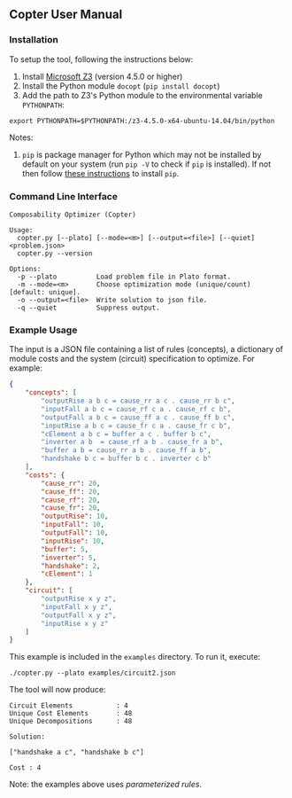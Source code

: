 ## Copter User Manual

### Installation

To setup the tool, following the instructions below:

1. Install [Microsoft Z3](https://github.com/Z3Prover/z3/releases) (version 4.5.0 or higher)
2. Install the Python module `docopt` (`pip install docopt`)
3. Add the path to Z3's Python module to the environmental variable `PYTHONPATH`:

`export PYTHONPATH=$PYTHONPATH:/z3-4.5.0-x64-ubuntu-14.04/bin/python`

Notes:

1. `pip` is package manager for Python which may not be installed by default
on your system (run `pip -V` to check if `pip` is installed). If not then
follow [these instructions](https://pip.pypa.io/en/stable/installing/) to
install `pip`.

### Command Line Interface

```
Composability Optimizer (Copter)

Usage:
  copter.py [--plato] [--mode=<m>] [--output=<file>] [--quiet] <problem.json>
  copter.py --version

Options:
  -p --plato          Load problem file in Plato format.
  -m --mode=<m>       Choose optimization mode (unique/count) [default: unique].
  -o --output=<file>  Write solution to json file.
  -q --quiet          Suppress output.
```

### Example Usage

The input is a JSON file containing a list of rules (concepts), a dictionary
of module costs and the system (circuit) specification to optimize. For
example:

```JSON
{
    "concepts": [
        "outputRise a b c = cause_rr a c . cause_rr b c",
        "inputFall a b c = cause_rf c a . cause_rf c b",
        "outputFall a b c = cause_ff a c . cause_ff b c",
        "inputRise a b c = cause_fr c a . cause_fr c b",
        "cElement a b c = buffer a c . buffer b c",
        "inverter a b  = cause_rf a b . cause_fr a b",
        "buffer a b = cause_rr a b . cause_ff a b",
        "handshake b c = buffer b c . inverter c b"
    ],
    "costs": {
        "cause_rr": 20,
        "cause_ff": 20,
        "cause_rf": 20,
        "cause_fr": 20,
        "outputRise": 10,
        "inputFall": 10,
        "outputFall": 10,
        "inputRise": 10,
        "buffer": 5,
        "inverter": 5,
        "handshake": 2,
        "cElement": 1
    },
    "circuit": [
        "outputRise x y z",
        "inputFall x y z",
        "outputFall x y z",
        "inputRise x y z"
    ]
}
```
This example is included in the `examples` directory. To run it, execute:

`./copter.py --plato examples/circuit2.json`

The tool will now produce:

```
Circuit Elements           : 4
Unique Cost Elements       : 48
Unique Decompositions      : 48

Solution:

["handshake a c", "handshake b c"]

Cost : 4
```

Note: the examples above uses _parameterized rules_.
